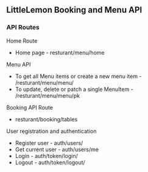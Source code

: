 ## LittleLemon Booking and Menu API

### API Routes
Home Route
- Home page - resturant/menu/home

Menu API
- To get all Menu items or create a new menu item - /resturant/menu/menu/
- To update, delete or patch a single MenuItem - /resturant/menu/menu/pk

Booking API Route
- resturant/booking/tables

User registration and authentication 
- Register user - auth/users/
- Get current user - auth/users/me
- Login - auth/token/login/
- Logout - auth/token/logout/


